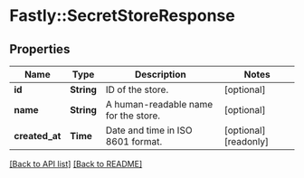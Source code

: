 # Fastly::SecretStoreResponse

## Properties

| Name | Type | Description | Notes |
| ---- | ---- | ----------- | ----- |
| **id** | **String** | ID of the store. | [optional] |
| **name** | **String** | A human-readable name for the store. | [optional] |
| **created_at** | **Time** | Date and time in ISO 8601 format. | [optional][readonly] |

[[Back to API list]](../../README.md#endpoints) [[Back to README]](../../README.md)

